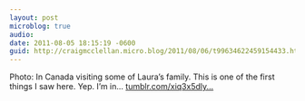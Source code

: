 ```yaml
---
layout: post
microblog: true
audio: 
date: 2011-08-05 18:15:19 -0600
guid: http://craigmcclellan.micro.blog/2011/08/06/t99634622459154433.html
---
```

Photo: In Canada visiting some of Laura’s family. This is one of the first things I saw here. Yep. I’m in... [tumblr.com/xiq3x5dly...](http://tumblr.com/xiq3x5dly3)
